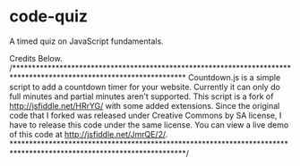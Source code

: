 # code-quiz
A timed quiz on JavaScript fundamentals.

Credits Below.
/********************************************************************************************************************
Countdown.js is a simple script to add a countdown timer
for your website. Currently it can only do full minutes
and partial minutes aren't supported. This script is a fork of http://jsfiddle.net/HRrYG/ with some added extensions. Since the original code that I forked was released under Creative Commons by SA license, I have to release this code under the same license. You can view a live demo of this code at http://jsfiddle.net/JmrQE/2/.
********************************************************************************************************************/

